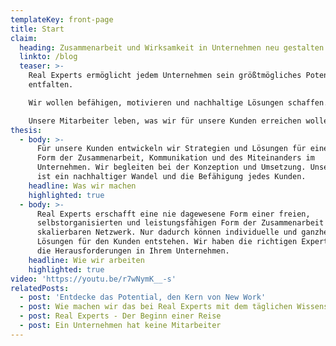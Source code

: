 ```yaml
---
templateKey: front-page
title: Start
claim:
  heading: Zusammenarbeit und Wirksamkeit in Unternehmen neu gestalten
  linkto: /blog
  teaser: >-
    Real Experts ermöglicht jedem Unternehmen sein größtmögliches Potential zu
    entfalten. 

    Wir wollen befähigen, motivieren und nachhaltige Lösungen schaffen. 

    Unsere Mitarbeiter leben, was wir für unsere Kunden erreichen wollen. 
thesis:
  - body: >-
      Für unsere Kunden entwickeln wir Strategien und Lösungen für eine neue
      Form der Zusammenarbeit, Kommunikation und des Miteinanders im
      Unternehmen. Wir begleiten bei der Konzeption und Umsetzung. Unser Ziel
      ist ein nachhaltiger Wandel und die Befähigung jedes Kunden.
    headline: Was wir machen
    highlighted: true
  - body: >-
      Real Experts erschafft eine nie dagewesene Form einer freien,
      selbstorganisierten und leistungsfähigen Form der Zusammenarbeit in einem
      skalierbaren Netzwerk. Nur dadurch können individuelle und ganzheitliche
      Lösungen für den Kunden entstehen. Wir haben die richtigen Experten für
      die Herausforderungen in Ihrem Unternehmen.
    headline: Wie wir arbeiten
    highlighted: true
video: 'https://youtu.be/r7wNymK__-s'
relatedPosts:
  - post: 'Entdecke das Potential, den Kern von New Work'
  - post: Wie machen wir das bei Real Experts mit dem täglichen Wissensmanagement
  - post: Real Experts - Der Beginn einer Reise
  - post: Ein Unternehmen hat keine Mitarbeiter
---
```


